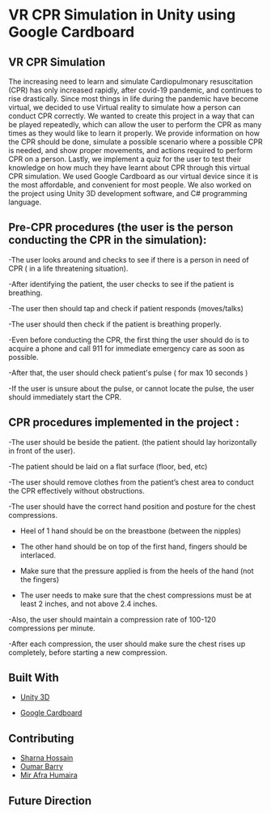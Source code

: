 # VR CPR Simulation in Unity using Google Cardboard

## VR CPR Simulation

The increasing need to learn and simulate Cardiopulmonary resuscitation (CPR) has only increased rapidly, after covid-19 pandemic, and continues to rise drastically. Since most things in life during the pandemic have become virtual, we decided to use Virtual reality to simulate how a person can conduct CPR correctly. We wanted to create this project in a way that can be played repeatedly, which can allow the user to perform the CPR as many times as they would like to learn it properly. We provide information on how the CPR should be done, simulate a possible scenario where a possible CPR is needed, and show proper movements, and actions required to perform CPR on a person. Lastly, we implement a quiz for the user to test their knowledge on how much they have learnt about CPR through this virtual CPR simulation. We used Google Cardboard as our virtual device since it is the most affordable, and convenient for most people. We also worked on the project using Unity 3D development software, and C# programming language. 

## Pre-CPR procedures (the user is the person conducting the CPR in the simulation): 
-The user looks around and checks to see if there is a person in need of CPR ( in a life threatening situation).

-After identifying the patient, the user checks to see if the patient is breathing. 

-The user then should tap and check if patient responds (moves/talks)
       
-The user should then check if the patient is breathing properly.

-Even before conducting the CPR, the first thing the user should do is to acquire a phone and call 911 for immediate emergency care as soon as possible.

-After that, the user should check patient's pulse ( for max 10 seconds )

-If the user is unsure about the pulse, or cannot locate the pulse, the user should immediately start the CPR.

## CPR procedures implemented in the project :
-The user should be beside the patient. (the patient should lay horizontally in front of the user).

-The patient should be laid on a flat surface (floor, bed, etc)

-The user should remove clothes from the patient’s chest area to conduct the CPR effectively without obstructions.

-The user should have the correct hand position and posture for the chest compressions.

  * Heel of 1 hand should be on the breastbone (between the nipples)
            
  * The other hand should be on top of the first hand, fingers should be interlaced.
          
  * Make sure that the pressure applied is from the heels of the hand (not the fingers)
 
  * The user needs to make sure that the chest compressions  must  be at least 2 inches, and not above 2.4 inches. 

-Also, the user  should maintain a compression rate of 100-120 compressions per minute.

-After each compression, the user should make sure the chest rises up completely, before starting a new compression.

## Built With

* [Unity 3D](https://unity.com/) 

* [Google Cardboard](https://arvr.google.com/cardboard/)

## Contributing

- [Sharna Hossain](https://github.com/sharnajh)  
- [Oumar Barry](https://github.com/OumB2021)
- [Mir Afra Humaira](https://github.com/mirahumaira)

## Future Direction




